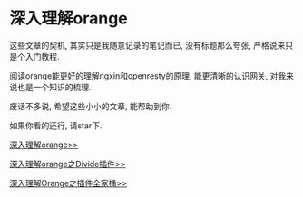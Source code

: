 
# 深入理解orange


这些文章的契机, 其实只是我随意记录的笔记而已, 没有标题那么夸张, 严格说来只是个入门教程.

阅读orange能更好的理解ngxin和openresty的原理, 能更清晰的认识网关, 对我来说也是一个知识的梳理.

废话不多说, 希望这些小小的文章, 能帮助到你.


如果你看的还行, 请star下.


[深入理解orange>>](./understanding-orange.md)

[深入理解orange之Divide插件>>](./orange-divide.md)

[深入理解Orange之插件全家桶>>](./orange-plugin.md)